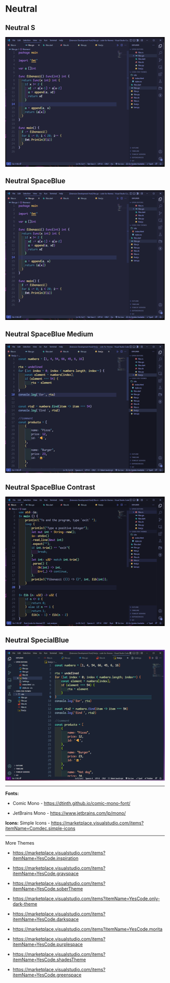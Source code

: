 # Neutral

## Neutral S

![This is a image](https://github.com/yesomac/NeutralThemeVSC/blob/master/image/neutral-12.png?raw=true)

## Neutral SpaceBlue

![This is a image](https://github.com/yesomac/NeutralThemeVSC/blob/master/image/neutral-12.png?raw=true)

## Neutral SpaceBlue Medium

![This is a image](https://github.com/yesomac/NeutralThemeVSC/blob/master/image/neutral-12-medium.png?raw=true)

## Neutral SpaceBlue Contrast

![This is a image](https://github.com/yesomac/NeutralThemeVSC/blob/master/image/neutral-12-contrast.png?raw=true)

## Neutral SpecialBlue

![This is a image](https://github.com/yesomac/NeutralThemeVSC/blob/master/image/neutral_7.png?raw=true)

---
**Fonts:** 

  * Comic Mono - https://dtinth.github.io/comic-mono-font/

  * JetBrains Mono - https://www.jetbrains.com/lp/mono/

**Icons:** Simple Icons - https://marketplace.visualstudio.com/items?itemName=Comdec.simple-icons

---
More Themes

* https://marketplace.visualstudio.com/items?itemName=YesCode.inspiration

* https://marketplace.visualstudio.com/items?itemName=YesCode.grayspace

* https://marketplace.visualstudio.com/items?itemName=YesCode.soberTheme

* https://marketplace.visualstudio.com/items?itemName=YesCode.only-dark-theme

* https://marketplace.visualstudio.com/items?itemName=YesCode.darkspace

* https://marketplace.visualstudio.com/items?itemName=YesCode.morita

* https://marketplace.visualstudio.com/items?itemName=YesCode.purplespace

* https://marketplace.visualstudio.com/items?itemName=YesCode.shadesTheme

* https://marketplace.visualstudio.com/items?itemName=YesCode.greenspace

